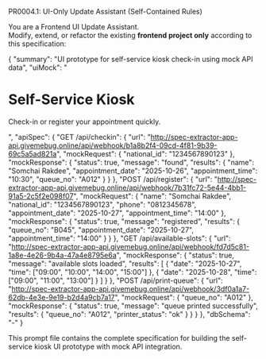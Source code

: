 PR0004.1: UI-Only Update Assistant (Self-Contained Rules)

You are a Frontend UI Update Assistant.  
Modify, extend, or refactor the existing **frontend project only** according to this specification:

{
  "summary": "UI prototype for self-service kiosk check-in using mock API data",
  "uiMock": "<html><div><h1>Self-Service Kiosk</h1><p>Check-in or register your appointment quickly.</p></div></html>",
  "apiSpec": {
    "GET /api/checkin": {
      "url": "http://spec-extractor-app-api.givemebug.online/api/webhook/b1a8b2f4-09cd-4f81-9b39-69c5a5ad821a",
      "mockRequest": { "national_id": "1234567890123" },
      "mockResponse": {
        "status": true,
        "message": "found",
        "results": {
          "name": "Somchai Rakdee",
          "appointment_date": "2025-10-26",
          "appointment_time": "10:30",
          "queue_no": "A012"
        }
      }
    },
    "POST /api/register": {
      "url": "http://spec-extractor-app-api.givemebug.online/api/webhook/7b31fc72-5e44-4bb1-91a5-2c5f2e098f07",
      "mockRequest": {
        "name": "Somchai Rakdee",
        "national_id": "1234567890123",
        "phone": "0812345678",
        "appointment_date": "2025-10-27",
        "appointment_time": "14:00"
      },
      "mockResponse": {
        "status": true,
        "message": "registered",
        "results": {
          "queue_no": "B045",
          "appointment_date": "2025-10-27",
          "appointment_time": "14:00"
        }
      }
    },
    "GET /api/available-slots": {
      "url": "http://spec-extractor-app-api.givemebug.online/api/webhook/fd7d5c81-1a8e-4e26-9b4a-47a4e8795e6a",
      "mockResponse": {
        "status": true,
        "message": "available slots loaded",
        "results": [
          { "date": "2025-10-27", "time": ["09:00", "10:00", "14:00", "15:00"] },
          { "date": "2025-10-28", "time": ["09:00", "11:00", "13:00"] }
        ]
      }
    },
    "POST /api/print-queue": {
      "url": "http://spec-extractor-app-api.givemebug.online/api/webhook/3df0a1a7-62db-4e3e-9e19-b2d4a9cb7a17",
      "mockRequest": { "queue_no": "A012" },
      "mockResponse": {
        "status": true,
        "message": "queue printed successfully",
        "results": {
          "queue_no": "A012",
          "printer_status": "ok"
        }
      }
    }
  },
  "dbSchema": "-"
}

This prompt file contains the complete specification for building the self-service kiosk UI prototype with mock API integration.
